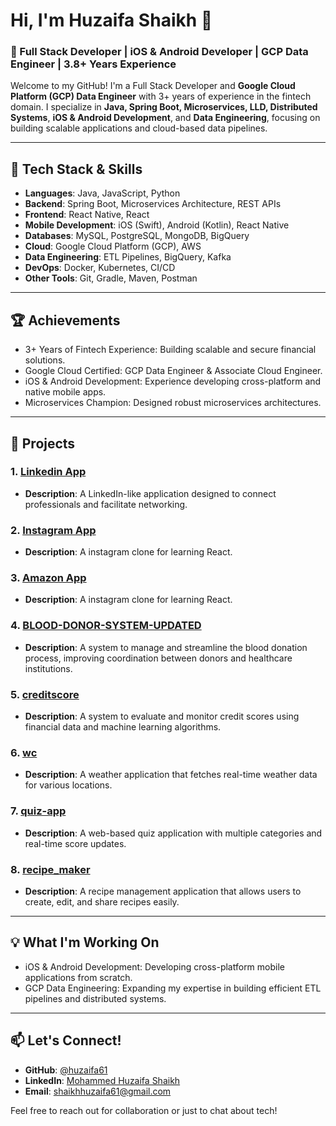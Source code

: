 # Hi, I'm Huzaifa Shaikh 👋 

### 🚀 Full Stack Developer | iOS & Android Developer | GCP Data Engineer | 3.8+ Years Experience

Welcome to my GitHub! I'm a Full Stack Developer and **Google Cloud Platform (GCP) Data Engineer** with 3+ years of experience in the fintech domain. I specialize in **Java, Spring Boot, Microservices, LLD, Distributed Systems**, **iOS & Android Development**, and **Data Engineering**, focusing on building scalable applications and cloud-based data pipelines.

---

## 🚀 Tech Stack & Skills

- **Languages**: Java, JavaScript, Python
- **Backend**: Spring Boot, Microservices Architecture, REST APIs
- **Frontend**: React Native, React
- **Mobile Development**: iOS (Swift), Android (Kotlin), React Native
- **Databases**: MySQL, PostgreSQL, MongoDB, BigQuery
- **Cloud**: Google Cloud Platform (GCP), AWS
- **Data Engineering**: ETL Pipelines, BigQuery, Kafka
- **DevOps**: Docker, Kubernetes, CI/CD
- **Other Tools**: Git, Gradle, Maven, Postman

---

## 🏆 Achievements

- 3+ Years of Fintech Experience: Building scalable and secure financial solutions.
- Google Cloud Certified: GCP Data Engineer & Associate Cloud Engineer.
- iOS & Android Development: Experience developing cross-platform and native mobile apps.
- Microservices Champion: Designed robust microservices architectures.

---

## 📂 Projects

### 1. [Linkedin App](https://github.com/huzaifa61/LinkedIn-App)
- **Description**: A LinkedIn-like application designed to connect professionals and facilitate networking.

### 2. [Instagram App](https://instagram-clone-b1941.firebaseapp.com)
- **Description**: A instagram clone for learning React.

### 3. [Amazon App](https://clone-19351.firebaseapp.com/)
- **Description**: A instagram clone for learning React.

### 4. [BLOOD-DONOR-SYSTEM-UPDATED](https://github.com/huzaifa61/BLOOD-DONOR-SYSTEM-UPDATED)
- **Description**: A system to manage and streamline the blood donation process, improving coordination between donors and healthcare institutions.

### 5. [creditscore](https://github.com/huzaifa61/creditscore)
- **Description**: A system to evaluate and monitor credit scores using financial data and machine learning algorithms.

### 6. [wc](https://github.com/huzaifa61/wc)
- **Description**: A weather application that fetches real-time weather data for various locations.

### 7. [quiz-app](https://github.com/huzaifa61/quiz-app)
- **Description**: A web-based quiz application with multiple categories and real-time score updates.

### 8. [recipe_maker](https://github.com/huzaifa61/recipe_maker)
- **Description**: A recipe management application that allows users to create, edit, and share recipes easily.


---

## 💡 What I'm Working On

- iOS & Android Development: Developing cross-platform mobile applications from scratch.
- GCP Data Engineering: Expanding my expertise in building efficient ETL pipelines and distributed systems.

---

## 📫 Let's Connect!

- **GitHub**: [@huzaifa61](https://github.com/huzaifa61)
- **LinkedIn**: [Mohammed Huzaifa Shaikh](https://www.linkedin.com/in/mohammed-huzaifa-shaikh/)
- **Email**: [shaikhhuzaifa61@gmail.com](mailto:shaikhhuzaifa61@gmail.com)

Feel free to reach out for collaboration or just to chat about tech!
